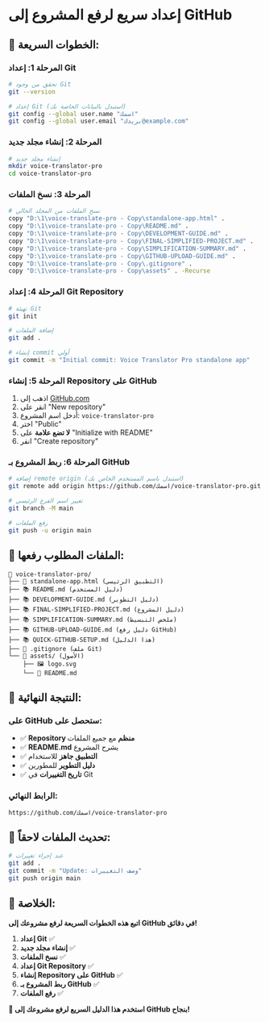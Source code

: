 # إعداد سريع لرفع المشروع إلى GitHub

## 🚀 الخطوات السريعة:

### **المرحلة 1: إعداد Git**
```bash
# تحقق من وجود Git
git --version

# إعداد Git (استبدل بالبيانات الخاصة بك)
git config --global user.name "اسمك"
git config --global user.email "بريدك@example.com"
```

### **المرحلة 2: إنشاء مجلد جديد**
```bash
# إنشاء مجلد جديد
mkdir voice-translator-pro
cd voice-translator-pro
```

### **المرحلة 3: نسخ الملفات**
```bash
# نسخ الملفات من المجلد الحالي
copy "D:\1\voice-translate-pro - Copy\standalone-app.html" .
copy "D:\1\voice-translate-pro - Copy\README.md" .
copy "D:\1\voice-translate-pro - Copy\DEVELOPMENT-GUIDE.md" .
copy "D:\1\voice-translate-pro - Copy\FINAL-SIMPLIFIED-PROJECT.md" .
copy "D:\1\voice-translate-pro - Copy\SIMPLIFICATION-SUMMARY.md" .
copy "D:\1\voice-translate-pro - Copy\GITHUB-UPLOAD-GUIDE.md" .
copy "D:\1\voice-translate-pro - Copy\.gitignore" .
copy "D:\1\voice-translate-pro - Copy\assets" . -Recurse
```

### **المرحلة 4: إعداد Git Repository**
```bash
# تهيئة Git
git init

# إضافة الملفات
git add .

# إنشاء commit أولي
git commit -m "Initial commit: Voice Translator Pro standalone app"
```

### **المرحلة 5: إنشاء Repository على GitHub**
1. اذهب إلى [GitHub.com](https://github.com)
2. انقر على "New repository"
3. أدخل اسم المشروع: `voice-translator-pro`
4. اختر "Public"
5. **لا تضع علامة** على "Initialize with README"
6. انقر "Create repository"

### **المرحلة 6: ربط المشروع بـ GitHub**
```bash
# إضافة remote origin (استبدل باسم المستخدم الخاص بك)
git remote add origin https://github.com/اسمك/voice-translator-pro.git

# تغيير اسم الفرع الرئيسي
git branch -M main

# رفع الملفات
git push -u origin main
```

## 📁 الملفات المطلوب رفعها:

```
📁 voice-translator-pro/
├── 🚀 standalone-app.html (التطبيق الرئيسي)
├── 📚 README.md (دليل المستخدم)
├── 📚 DEVELOPMENT-GUIDE.md (دليل التطوير)
├── 📚 FINAL-SIMPLIFIED-PROJECT.md (دليل المشروع)
├── 📚 SIMPLIFICATION-SUMMARY.md (ملخص التبسيط)
├── 📚 GITHUB-UPLOAD-GUIDE.md (دليل رفع GitHub)
├── 📚 QUICK-GITHUB-SETUP.md (هذا الدليل)
├── 📄 .gitignore (ملف Git)
└── 📁 assets/ (الأصول)
    ├── 🖼️ logo.svg
    └── 📄 README.md
```

## 🎯 النتيجة النهائية:

### **على GitHub ستحصل على:**
- ✅ **Repository منظم** مع جميع الملفات
- ✅ **README.md** يشرح المشروع
- ✅ **التطبيق جاهز** للاستخدام
- ✅ **دليل التطوير** للمطورين
- ✅ **تاريخ التغييرات** في Git

### **الرابط النهائي:**
```
https://github.com/اسمك/voice-translator-pro
```

## 🔄 تحديث الملفات لاحقاً:

```bash
# عند إجراء تغييرات
git add .
git commit -m "Update: وصف التغييرات"
git push origin main
```

## 🎉 الخلاصة:

**اتبع هذه الخطوات السريعة لرفع مشروعك إلى GitHub في دقائق!**

1. **إعداد Git** ✅
2. **إنشاء مجلد جديد** ✅
3. **نسخ الملفات** ✅
4. **إعداد Git Repository** ✅
5. **إنشاء Repository على GitHub** ✅
6. **ربط المشروع بـ GitHub** ✅
7. **رفع الملفات** ✅

**🚀 استخدم هذا الدليل السريع لرفع مشروعك إلى GitHub بنجاح!**
